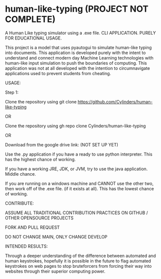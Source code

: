 # human-like-typing (PROJECT NOT COMPLETE) 
A Human Like typing simulator using a .exe file. CLI APPLICATION. PURELY FOR EDUCATIONAL USAGE. 


This project is a model that uses pyautogui to simulate human-like typing into documents. This application is developed purely with the intent to understand and connect modern day Machine Learning technologies with human-like input simulation to push the boundaries of computing. This application was not at all developed with the intention to circumnavigate applications used to prevent students from cheating. 


USAGE: 

Step 1: 

Clone the repository using git clone https://github.com/Cylinders/human-like-typing 

OR 

Clone the repository using gh repo clone Cylinders/human-like-typing 

OR 

Download from the google drive link: (NOT SET UP YET) 


Use the .py application if you have a ready to use python interpreter. This has the highest chance of working. 

If you have a working JRE, JDK, or JVM, try to use the java application. Middle chance. 

If you are running on a windows machine and CANNOT use the other two, then work off of the .exe file. (if it exists at all). This has the lowest chance of working. 



CONTRIBUTE: 

ASSUME ALL TRADITIONAL CONTRIBUTION PRACTICES ON GITHUB / OTHER OPENSOURCE PROJECTS 

FORK AND PULL REQUEST 

DO NOT CHANGE MAIN, ONLY CHANGE DEVELOP





INTENDED RESULTS: 

Through a deeper understanding of the difference between automated and human keystrokes, hopefully it is possible in the future to flag automated keystrokes on web pages to stop bruteforcers from forcing their way into websites through their superior computing power. 
